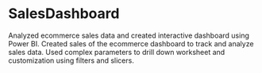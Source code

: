 # SalesDashboard
Analyzed ecommerce sales data and created interactive dashboard using Power BI. Created sales of the ecommerce dashboard to track and analyze sales data. Used complex parameters to drill down worksheet and customization using filters and slicers.
